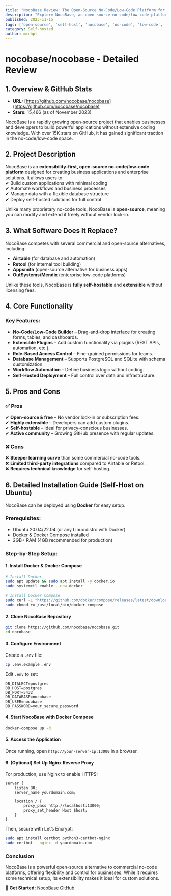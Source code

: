 ```yaml
---
title: "NocoBase Review: The Open-Source No-Code/Low-Code Platform for Business Applications"
description: "Explore NocoBase, an open-source no-code/low-code platform for building business applications. Learn about its features, pros & cons, and how to self-host it."
published: 2023-11-15
tags: ['open-source', 'self-host', 'nocobase', 'no-code', 'low-code', 'business-apps']
category: Self-hosted
author: minhpt
---
```


# nocobase/nocobase - Detailed Review

## 1. Overview & GitHub Stats
- **URL:** [https://github.com/nocobase/nocobase](https://github.com/nocobase/nocobase)  
- **Stars:** 15,466 (as of November 2023)  

NocoBase is a rapidly growing open-source project that enables businesses and developers to build powerful applications without extensive coding knowledge. With over 15K stars on GitHub, it has gained significant traction in the no-code/low-code space.

## 2. Project Description
NocoBase is an **extensibility-first, open-source no-code/low-code platform** designed for creating business applications and enterprise solutions. It allows users to:  
✔ Build custom applications with minimal coding  
✔ Automate workflows and business processes  
✔ Manage data with a flexible database structure  
✔ Deploy self-hosted solutions for full control  

Unlike many proprietary no-code tools, NocoBase is **open-source**, meaning you can modify and extend it freely without vendor lock-in.

## 3. What Software Does It Replace?
NocoBase competes with several commercial and open-source alternatives, including:  
- **Airtable** (for database and automation)  
- **Retool** (for internal tool building)  
- **Appsmith** (open-source alternative for business apps)  
- **OutSystems/Mendix** (enterprise low-code platforms)  

Unlike these tools, NocoBase is **fully self-hostable** and **extensible** without licensing fees.

## 4. Core Functionality
### Key Features:
- **No-Code/Low-Code Builder** – Drag-and-drop interface for creating forms, tables, and dashboards.  
- **Extensible Plugins** – Add custom functionality via plugins (REST APIs, automation, etc.).  
- **Role-Based Access Control** – Fine-grained permissions for teams.  
- **Database Management** – Supports PostgreSQL and SQLite with schema customization.  
- **Workflow Automation** – Define business logic without coding.  
- **Self-Hosted Deployment** – Full control over data and infrastructure.  

## 5. Pros and Cons
### ✅ **Pros**  
✔ **Open-source & free** – No vendor lock-in or subscription fees.  
✔ **Highly extensible** – Developers can add custom plugins.  
✔ **Self-hostable** – Ideal for privacy-conscious businesses.  
✔ **Active community** – Growing GitHub presence with regular updates.  

### ❌ **Cons**  
✖ **Steeper learning curve** than some commercial no-code tools.  
✖ **Limited third-party integrations** compared to Airtable or Retool.  
✖ **Requires technical knowledge** for self-hosting.  

## 6. Detailed Installation Guide (Self-Host on Ubuntu)
NocoBase can be deployed using **Docker** for easy setup.  

### **Prerequisites:**  
- Ubuntu 20.04/22.04 (or any Linux distro with Docker)  
- Docker & Docker Compose installed  
- 2GB+ RAM (4GB recommended for production)  

### **Step-by-Step Setup:**  

#### **1. Install Docker & Docker Compose**  
```bash
# Install Docker
sudo apt update && sudo apt install -y docker.io
sudo systemctl enable --now docker

# Install Docker Compose
sudo curl -L "https://github.com/docker/compose/releases/latest/download/docker-compose-$(uname -s)-$(uname -m)" -o /usr/local/bin/docker-compose
sudo chmod +x /usr/local/bin/docker-compose
```

#### **2. Clone NocoBase Repository**  
```bash
git clone https://github.com/nocobase/nocobase.git
cd nocobase
```

#### **3. Configure Environment**  
Create a `.env` file:  
```bash
cp .env.example .env
```
Edit `.env` to set:  
```
DB_DIALECT=postgres
DB_HOST=postgres
DB_PORT=5432
DB_DATABASE=nocobase
DB_USER=nocobase
DB_PASSWORD=your_secure_password
```

#### **4. Start NocoBase with Docker Compose**  
```bash
docker-compose up -d
```

#### **5. Access the Application**  
Once running, open `http://your-server-ip:13000` in a browser.  

#### **6. (Optional) Set Up Nginx Reverse Proxy**  
For production, use Nginx to enable HTTPS:  
```nginx
server {
    listen 80;
    server_name yourdomain.com;

    location / {
        proxy_pass http://localhost:13000;
        proxy_set_header Host $host;
    }
}
```
Then, secure with Let’s Encrypt:  
```bash
sudo apt install certbot python3-certbot-nginx
sudo certbot --nginx -d yourdomain.com
```

### **Conclusion**  
NocoBase is a powerful open-source alternative to commercial no-code platforms, offering flexibility and control for businesses. While it requires some technical setup, its extensibility makes it ideal for custom solutions.  

🔗 **Get Started:** [NocoBase GitHub](https://github.com/nocobase/nocobase)
```